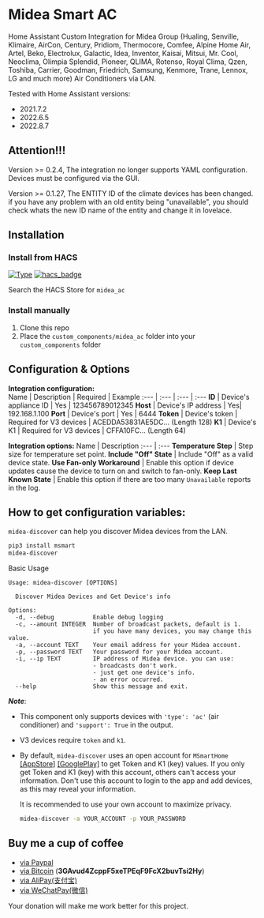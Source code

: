 # Midea Smart AC
Home Assistant Custom Integration for Midea Group (Hualing, Senville, Klimaire, AirCon, Century, Pridiom, Thermocore, Comfee, Alpine Home Air, Artel, Beko, Electrolux, Galactic, Idea, Inventor, Kaisai, Mitsui, Mr. Cool, Neoclima, Olimpia Splendid, Pioneer, QLIMA, Rotenso, Royal Clima, Qzen, Toshiba, Carrier, Goodman, Friedrich, Samsung, Kenmore, Trane, Lennox, LG and much more) Air Conditioners via LAN.

Tested with Home Assistant versions:
  * 2021.7.2
  * 2022.6.5
  * 2022.8.7

## Attention!!!
Version >= 0.2.4, The integration no longer supports YAML configuration. Devices must be configured via the GUI.

Version >= 0.1.27, The ENTITY ID of the climate devices has been changed. if you have any problem with an old entity being "unavailable", you should check whats the new ID name of the entity and change it in lovelace.

## Installation

### Install from HACS
[![Type](https://img.shields.io/badge/Type-Custom_Component-orange.svg)](https://github.com/mac-zhou/midea-ac-py) [![hacs_badge](https://img.shields.io/badge/HACS-Default-orange.svg)](https://github.com/custom-components/hacs)

Search the HACS Store for ```midea_ac```

### Install manually
1. Clone this repo
2. Place the `custom_components/midea_ac` folder into your `custom_components` folder

## Configuration & Options

**Integration configuration:**  
Name | Description | Required | Example 
:--- | :--- | :--- | :---
**ID** | Device's appliance ID | Yes | 123456789012345
**Host** | Device's IP address | Yes| 192.168.1.100
**Port** | Device's port | Yes | 6444
**Token** | Device's token | Required for V3 devices | ACEDDA53831AE5DC... (Length 128)
**K1** | Device's K1 | Required for V3 devices | CFFA10FC... (Length 64)

**Integration options:**
Name | Description 
:--- | :--- 
**Temperature Step** | Step size for temperature set point.
**Include "Off" State** | Include "Off" as a valid device state.
**Use Fan-only Workaround** | Enable this option if device updates cause the device to turn on and switch to fan-only.
**Keep Last Known State** | Enable this option if there are too many `Unavailable` reports in the log.

## How to get configuration variables:
`midea-discover` can help you discover Midea devices from the LAN.
```zsh
pip3 install msmart
midea-discover
```

Basic Usage
```
Usage: midea-discover [OPTIONS]

  Discover Midea Devices and Get Device's info

Options:
  -d, --debug           Enable debug logging
  -c, --amount INTEGER  Number of broadcast packets, default is 1.
                        if you have many devices, you may change this value.
  -a, --account TEXT    Your email address for your Midea account.
  -p, --password TEXT   Your password for your Midea account.
  -i, --ip TEXT         IP address of Midea device. you can use:
                        - broadcasts don't work.
                        - just get one device's info.
                        - an error occurred.
  --help                Show this message and exit.
```

***Note***: 
- This component only supports devices with `'type': 'ac'` (air conditioner) and `'support': True` in the output. 
- V3 devices require `token` and `k1`.
- By default, `midea-discover` uses an open account for `MSmartHome` [[AppStore]](https://apps.apple.com/sg/app/midea-home/id1254346490) [[GooglePlay]](https://play.google.com/store/apps/details?id=com.midea.ai.overseas) to get Token and K1 (key) values. If you only get Token and K1 (key) with this account, others can't access your information. Don't use this account to login to the app and add devices, as this may reveal your information.

  It is recommended to use your own account to maximize privacy.
  ```zsh
  midea-discover -a YOUR_ACCOUNT -p YOUR_PASSWORD
  ```

## Buy me a cup of coffee

- [via Paypal](https://www.paypal.me/himaczhou)
- [via Bitcoin](bitcoin:3GAvud4ZcppF5xeTPEqF9FcX2buvTsi2Hy) (**3GAvud4ZcppF5xeTPEqF9FcX2buvTsi2Hy**)
- [via AliPay(支付宝)](https://i.loli.net/2020/05/08/nNSTAPUGDgX2sBe.png)
- [via WeChatPay(微信)](https://i.loli.net/2020/05/08/ouj6SdnVirDzRw9.jpg)

Your donation will make me work better for this project.
